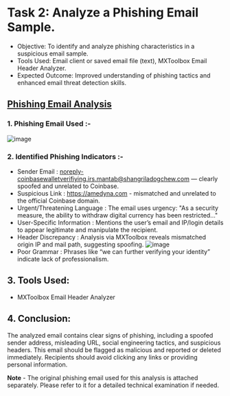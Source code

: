 # Task 2: Analyze a Phishing Email Sample.
- Objective: To identify and analyze phishing characteristics in a suspicious email sample.
- Tools Used: Email client or saved email file (text), MXToolbox Email Header Analyzer.
- Expected Outcome: Improved understanding of phishing tactics and enhanced email threat detection skills.

## <u>Phishing Email Analysis</u>
### 1. Phishing Email Used :-
![image](https://github.com/user-attachments/assets/598d66f9-2b98-490b-a0f6-9072c433d48c)

### 2. Identified Phishing Indicators :-
- Sender Email : noreply-coinbasewalletverifiying.irs.mantab@shangriladogchew.com — clearly spoofed and unrelated to Coinbase.
- Suspicious Link : https://amedyna.com - mismatched and unrelated to the official Coinbase domain.
- Urgent/Threatening Language : The email uses urgency: "As a security measure, the ability to withdraw digital currency has been restricted..."
- User-Specific Information : Mentions the user’s email and IP/login details to appear legitimate and manipulate the recipient.
- Header Discrepancy : Analysis via MXToolbox reveals mismatched origin IP and mail path, suggesting spoofing.
![image](https://github.com/user-attachments/assets/9a5a0f1c-c372-44b1-a389-88e14a599bc0)
- Poor Grammar : Phrases like “we can further verifying your identity” indicate lack of professionalism.

## 3. Tools Used:
- MXToolbox Email Header Analyzer

## 4. Conclusion:
The analyzed email contains clear signs of phishing, including a spoofed sender address, misleading URL, social engineering tactics, and suspicious headers. This email should be flagged as malicious and reported or deleted immediately. Recipients should avoid clicking any links or providing personal information.

**Note** - 
The original phishing email used for this analysis is attached separately. Please refer to it for a detailed technical examination if needed.
